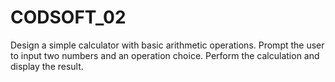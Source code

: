 # CODSOFT_02
Design a simple calculator with basic arithmetic operations.
Prompt the user to input two numbers and an operation choice.
Perform the calculation and display the result.
